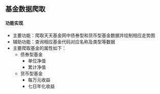 ## 基金数据爬取

#### 功能实现

- 主要功能：爬取天天基金网中债券型和货币型基金数据并绘制相应走势图
- 辅助功能：查询相应基金代码对应名称及类型等数据
- 主要爬取基金的属性如下：
  - 债券型基金
    - 单位净值
    - 累计净值
  - 货币型基金
    - 每万元收益
    - 七日年化收益
